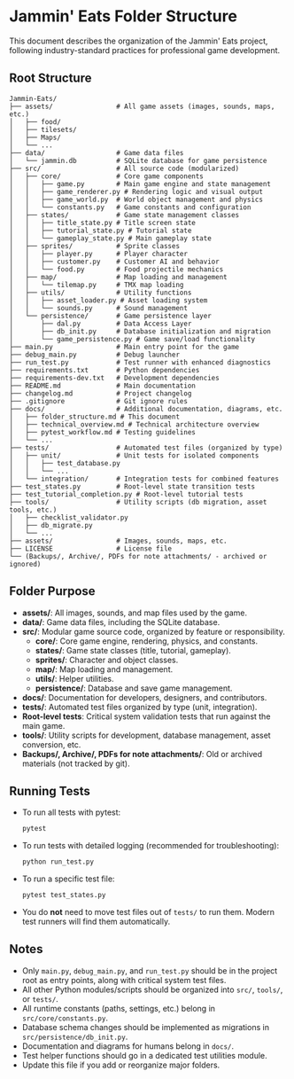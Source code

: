 # Jammin' Eats Folder Structure

This document describes the organization of the Jammin' Eats project, following industry-standard practices for professional game development.

## Root Structure

```
Jammin-Eats/
├── assets/                # All game assets (images, sounds, maps, etc.)
│   ├── food/
│   ├── tilesets/
│   ├── Maps/
│   └── ...
├── data/                  # Game data files
│   └── jammin.db          # SQLite database for game persistence
├── src/                   # All source code (modularized)
│   ├── core/              # Core game components
│   │   ├── game.py        # Main game engine and state management
│   │   ├── game_renderer.py # Rendering logic and visual output
│   │   ├── game_world.py  # World object management and physics
│   │   └── constants.py   # Game constants and configuration
│   ├── states/            # Game state management classes
│   │   ├── title_state.py # Title screen state
│   │   ├── tutorial_state.py # Tutorial state
│   │   └── gameplay_state.py # Main gameplay state
│   ├── sprites/           # Sprite classes
│   │   ├── player.py      # Player character
│   │   ├── customer.py    # Customer AI and behavior
│   │   └── food.py        # Food projectile mechanics
│   ├── map/               # Map loading and management
│   │   └── tilemap.py     # TMX map loading
│   ├── utils/             # Utility functions
│   │   ├── asset_loader.py # Asset loading system
│   │   └── sounds.py      # Sound management
│   └── persistence/       # Game persistence layer
│       ├── dal.py         # Data Access Layer
│       ├── db_init.py     # Database initialization and migration
│       └── game_persistence.py # Game save/load functionality
├── main.py                # Main entry point for the game
├── debug_main.py          # Debug launcher
├── run_test.py            # Test runner with enhanced diagnostics
├── requirements.txt       # Python dependencies
├── requirements-dev.txt   # Development dependencies
├── README.md              # Main documentation
├── changelog.md           # Project changelog
├── .gitignore             # Git ignore rules
├── docs/                  # Additional documentation, diagrams, etc.
│   ├── folder_structure.md # This document
│   ├── technical_overview.md # Technical architecture overview
│   ├── pytest_workflow.md # Testing guidelines
│   └── ...
├── tests/                 # Automated test files (organized by type)
│   ├── unit/              # Unit tests for isolated components
│   │   ├── test_database.py
│   │   └── ...
│   └── integration/       # Integration tests for combined features
├── test_states.py         # Root-level state transition tests
├── test_tutorial_completion.py # Root-level tutorial tests
├── tools/                 # Utility scripts (db migration, asset tools, etc.)
│   ├── checklist_validator.py
│   ├── db_migrate.py
│   └── ...
├── assets/                # Images, sounds, maps, etc.
├── LICENSE                # License file
└── (Backups/, Archive/, PDFs for note attachments/ - archived or ignored)
```

## Folder Purpose
- **assets/**: All images, sounds, and map files used by the game.
- **data/**: Game data files, including the SQLite database.
- **src/**: Modular game source code, organized by feature or responsibility.
  - **core/**: Core game engine, rendering, physics, and constants.
  - **states/**: Game state classes (title, tutorial, gameplay).
  - **sprites/**: Character and object classes.
  - **map/**: Map loading and management.
  - **utils/**: Helper utilities.
  - **persistence/**: Database and save game management.
- **docs/**: Documentation for developers, designers, and contributors.
- **tests/**: Automated test files organized by type (unit, integration).
- **Root-level tests**: Critical system validation tests that run against the main game.
- **tools/**: Utility scripts for development, database management, asset conversion, etc.
- **Backups/, Archive/, PDFs for note attachments/**: Old or archived materials (not tracked by git).

## Running Tests
- To run all tests with pytest:
  ```sh
  pytest
  ```
- To run tests with detailed logging (recommended for troubleshooting):
  ```sh
  python run_test.py
  ```
- To run a specific test file:
  ```sh
  pytest test_states.py
  ```
- You do **not** need to move test files out of `tests/` to run them. Modern test runners will find them automatically.

## Notes
- Only `main.py`, `debug_main.py`, and `run_test.py` should be in the project root as entry points, along with critical system test files.
- All other Python modules/scripts should be organized into `src/`, `tools/`, or `tests/`.
- All runtime constants (paths, settings, etc.) belong in `src/core/constants.py`.
- Database schema changes should be implemented as migrations in `src/persistence/db_init.py`.
- Documentation and diagrams for humans belong in `docs/`.
- Test helper functions should go in a dedicated test utilities module.
- Update this file if you add or reorganize major folders.
